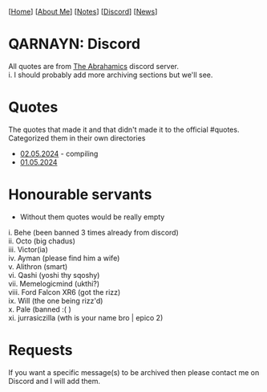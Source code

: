 <link rel="icon" href="favicon.ico">

[[Home](index.md)] [[About Me](ABOUT.md)] [[Notes](NOTES.md)] [[Discord](DISCORD.md)] [[News](news.md)] 

# QARNAYN: Discord
All quotes are from [The Abrahamics](https://discord.gg/the-abrahamics-853686659099000873) discord server.     
 i. I should probably add more archiving sections but we'll see.

# Quotes
The quotes that made it and that didn't made it to the official #quotes.    
Categorized them in their own directories         
- [02.05.2024](/quotes/02052024/02052024.md) - compiling
- [01.05.2024](/quotes/01052024.md)    

# Honourable servants
- Without them quotes would be really empty   

i. Behe (been banned 3 times already from discord)   
ii. Octo (big chadus)    
iii. Victor(ia)    
iv. Ayman (please find him a wife)    
v. Alithron (smart)     
vi. Qashi (yoshi thy sqoshy)    
vii. Memelogicmind (ukthi?)     
viii. Ford Falcon XR6 (got the rizz)     
ix. Will (the one being rizz'd)     
x. Pale (banned :( )    
xi. jurrasiczilla (wth is your name bro | epico 2)

# Requests
If you want a specific message(s) to be archived then please contact me on Discord
and I will add them.
